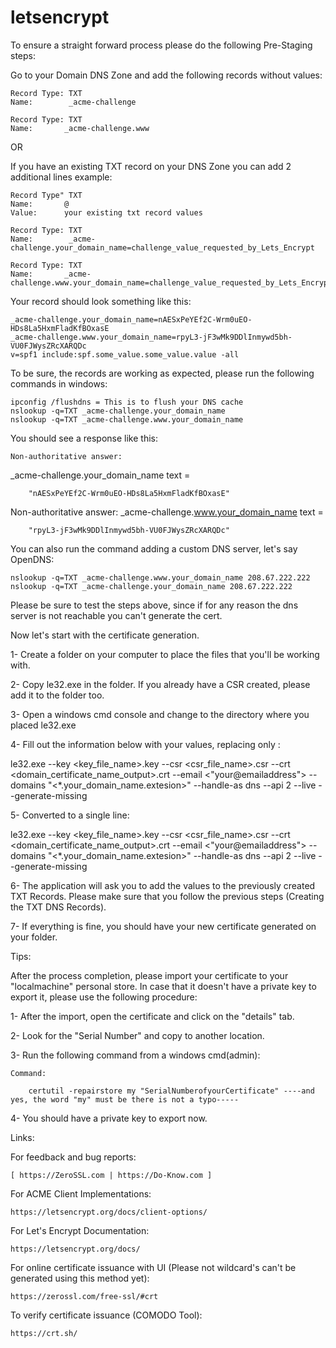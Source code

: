 # letsencrypt

To ensure a straight forward process please do the following Pre-Staging steps:


Go to your Domain DNS Zone and add the following records without values:
	
	Record Type: TXT
	Name:		 _acme-challenge
	
	Record Type: TXT
	Name:		_acme-challenge.www
	
OR

If you have an existing TXT record on your DNS Zone you can add 2 additional lines example:

	Record Type" TXT
	Name:		@
	Value: 		your existing txt record values
	
	Record Type: TXT
	Name:		 _acme-challenge.your_domain_name=challenge_value_requested_by_Lets_Encrypt
	
	Record Type: TXT
	Name:		_acme-challenge.www.your_domain_name=challenge_value_requested_by_Lets_Encrypt
	
Your record should look something like this:

	_acme-challenge.your_domain_name=nAESxPeYEf2C-Wrm0uEO-HDs8La5HxmFladKfBOxasE
	_acme-challenge.www.your_domain_name=rpyL3-jF3wMk9DDlInmywd5bh-VU0FJWysZRcXARQDc
	v=spf1 include:spf.some_value.some_value.value -all
	
To be sure, the records are working as expected, please run the following commands in windows:

	ipconfig /flushdns = This is to flush your DNS cache
	nslookup -q=TXT _acme-challenge.your_domain_name
	nslookup -q=TXT _acme-challenge.www.your_domain_name
	
You should see a response like this:

	Non-authoritative answer:
_acme-challenge.your_domain_name   text =

        "nAESxPeYEf2C-Wrm0uEO-HDs8La5HxmFladKfBOxasE"
		

Non-authoritative answer:
_acme-challenge.www.your_domain_name       text =

        "rpyL3-jF3wMk9DDlInmywd5bh-VU0FJWysZRcXARQDc"

You can also run the command adding a custom DNS server, let's say OpenDNS:

	nslookup -q=TXT _acme-challenge.www.your_domain_name 208.67.222.222
	nslookup -q=TXT _acme-challenge.your_domain_name 208.67.222.222

Please be sure to test the steps above, since if for any reason the dns server is not reachable you can't generate the cert.


Now let's start with the certificate generation.

1- Create a folder on your computer to place the files that you'll be working with.

2- Copy le32.exe in the folder.  If you already have a CSR created, please add it to the folder too.

3- Open a windows cmd console and change to the directory where you placed le32.exe

4- Fill out the information below with your values, replacing only <values>:

le32.exe 
--key <key_file_name>.key
--csr <csr_file_name>.csr
--crt <domain_certificate_name_output>.crt
--email <"your@emailaddress">
--domains  "<*.your_domain_name.extesion>" 
--handle-as dns 
--api 2 
--live
--generate-missing

5- Converted to a single line:

le32.exe --key <key_file_name>.key --csr <csr_file_name>.csr --crt <domain_certificate_name_output>.crt --email <"your@emailaddress"> --domains  "<*.your_domain_name.extesion>" --handle-as dns --api 2 --live --generate-missing
	
6- The application will ask you to add the values to the previously created TXT Records.  Please make sure that you follow the 
   previous steps (Creating the TXT DNS Records).
   
7- If everything is fine, you should have your new certificate generated on your folder.


Tips:

After the process completion, please import your certificate to your "localmachine" personal store.  In case that it doesn't have a private key to export it, please use the following procedure:

1- After the import, open the certificate and click on the "details" tab.

2- Look for the "Serial Number" and copy to another location.

3- Run the following command from a windows cmd(admin):
	
	Command:
	
		certutil -repairstore my "SerialNumberofyourCertificate" ----and yes, the word "my" must be there is not a typo-----
	
4- You should have a private key to export now.


Links:

For feedback and bug reports:
	
	[ https://ZeroSSL.com | https://Do-Know.com ]
	
For ACME Client Implementations:

	https://letsencrypt.org/docs/client-options/
	
For Let's Encrypt Documentation:
	
	https://letsencrypt.org/docs/

For online certificate issuance with UI (Please not wildcard's can't be generated using this method yet):

	https://zerossl.com/free-ssl/#crt
	
To verify certificate issuance (COMODO Tool):

	https://crt.sh/
	







	
	
		
 
